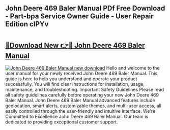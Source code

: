 ## John Deere 469 Baler Manual PDf Free Download - Part-bpa Service Owner Guide - User Repair Edition cIPYv

# <h2><a href="http://bc97071.oget.top/?id=John+Deere+469+Baler+Manual">🔗Download New 👉🔴 John Deere 469 Baler Manual</a></h2>

[![John Deere 469 Baler Manual new download](https://i.imgur.com/5g1atiW.png)](http://bc97071.oget.top/?id=John+Deere+469+Baler+Manual)
Hello and welcome to the user manual for your newly received John Deere 469 Baler Manual. This guide is here to help you understand and operate your product successfully. You will find clear instructions for installation, usage, maintenance, and troubleshooting. Important Safety Guidelines Please read all safety guidelines carefully before operating your new John Deere 469 Baler Manual. John Deere 469 Baler Manual advanced features include geolocation, smart alerts, customizable themes, and multi-user access, all easily controlled through the user-friendly and intuitive interface. We're Committed to Excellence John Deere 469 Baler Manual. Our team is dedicated to providing exceptional customer support.
